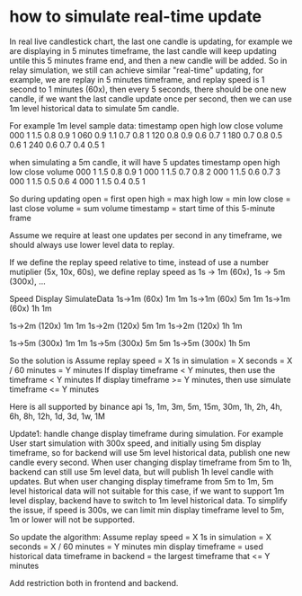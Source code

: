 # how to simulate real-time update
In real live candlestick chart, the last one candle is updating, for example we are displaying in 5 minutes timeframe, the last candle will keep updating untile this 5 minutes frame end, and then a new candle will be added. So in relay simulation, we still can achieve similar "real-time" updating, for example, we are replay in 5 minutes timeframe, and replay speed is 1 second to 1 minutes (60x), then every 5 seconds, there should be one new candle, if we want the last candle update once per second, then we can use 1m level historical data to simulate 5m candle.

For example 1m level sample data:
timestamp  open  high  low  close  volume
000  1      1.5     0.8     0.9     1
060  0.9    1.1     0.7     0.8     1 
120  0.8    0.9     0.6     0.7     1
180  0.7    0.8     0.5     0.6     1
240  0.6    0.7     0.4     0.5     1

when simulating a 5m candle, it will have 5 updates
timestamp   open    high    low     close   volume
000         1       1.5     0.8     0.9     1
000         1       1.5     0.7     0.8     2
000         1       1.5     0.6     0.7     3
000         1       1.5     0.5     0.6     4
000         1       1.5     0.4     0.5     1

So during updating
open = first open
high = max high
low = min low
close = last close
volume = sum volume
timestamp = start time of this 5-minute frame

Assume we require at least one updates per second in any timeframe, we should always use lower level data to replay.

If we define the replay speed relative to time, instead of use a number mutiplier (5x, 10x, 60s), we define replay speed as 1s -> 1m (60x), 1s -> 5m (300x), ...

Speed           Display     SimulateData
1s->1m (60x)    1m          1m
1s->1m (60x)    5m          1m
1s->1m (60x)    1h          1m

1s->2m (120x)   1m          1m
1s->2m (120x)   5m          1m
1s->2m (120x)   1h          1m

1s->5m (300x)   1m          1m
1s->5m (300x)   5m          5m
1s->5m (300x)   1h          5m

So the solution is
Assume replay speed = X
1s in simulation = X seconds = X / 60 minutes = Y minutes
If display timeframe < Y minutes, then use the timeframe < Y minutes
If display timeframe >= Y minutes, then use simulate timeframe <= Y minutes


Here is all supported by binance api
1s, 1m, 3m, 5m, 15m, 30m, 1h, 2h, 4h, 6h, 8h, 12h, 1d, 3d, 1w, 1M

Update1: handle change display timeframe during simulation.
For example User start simulation with 300x speed, and initially using 5m display timeframe, so for backend will use 5m level historical data, publish one new candle every second.
When user changing display timeframe from 5m to 1h, backend can still use 5m level data, but will publish 1h level candle with updates.
But when user changing display timeframe from 5m to 1m, 5m level historical data will not suitable for this case, if we want to support 1m level display, backend have to switch to 1m level historical data.
To simplify the issue, if speed is 300s, we can limit min display timeframe level to 5m, 1m or lower will not be supported.

So update the algorithm:
Assume replay speed = X
1s in simulation = X seconds = X / 60 minutes = Y minutes
min display timeframe = used historical data timeframe in backend = the largest timeframe that <= Y minutes

Add restriction both in frontend and backend.